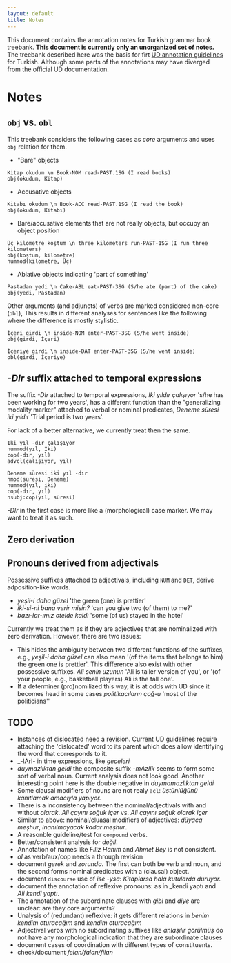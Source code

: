 ```yaml
---
layout: default
title: Notes
---
```


This document contains the annotation notes for Turkish grammar book
treebank.
__This document is currently only an unorganized set of notes.__
The treebank described here was the basis for firt [UD annotation
guidelines](http://universaldependencies.org/tr/) for Turkish.
Although some parts of the annotations may have diverged from the
official UD documentation.


# Notes

## ``obj`` vs. ``obl``

This treebank considers the following cases as _core_ arguments
and uses `obj` relation for them.

- "Bare" objects
~~~ sdparse
Kitap okudum \n Book-NOM read-PAST.1SG (I read books)
obj(okudum, Kitap)
~~~

- Accusative objects 
~~~ sdparse
Kitabı okudum \n Book-ACC read-PAST.1SG (I read the book)
obj(okudum, Kitabı)
~~~

- Bare/accusative elements that are not really objects,
    but occupy an object position
~~~ sdparse
Üç kilometre koştum \n three kilometers run-PAST-1SG (I run three kilometers)
obj(koştum, kilometre)
nummod(kilometre, Üç)
~~~

- Ablative objects indicating 'part of something'
~~~ sdparse
Pastadan yedi \n Cake-ABL eat-PAST-3SG (S/he ate (part) of the cake)
obj(yedi, Pastadan)
~~~

Other arguments (and adjuncts) of verbs are marked considered non-core (``obl``),
This results in different analyses
for sentences like the following where the difference is mostly stylistic.

~~~ sdparse
İçeri girdi \n inside-NOM enter-PAST-3SG (S/he went inside)
obj(girdi, İçeri)
~~~

~~~ sdparse
İçeriye girdi \n inside-DAT enter-PAST-3SG (S/he went inside)
obl(girdi, İçeriye)
~~~

## _-DIr_ suffix attached to temporal expressions

The suffix _-DIr_ attached to temporal expressions,
_Iki yıldır çalışıyor_ 's/he has been working for two years',
has a different function than the "generalizing modality marker"
attached to verbal or nominal predicates,
_Deneme süresi iki yıldır_ 'Trial period is two years'. 

For lack of a better alternative, we currently treat then the same.

~~~ sdparse
Iki yıl -dır çalışıyor
nummod(yıl, Iki)
cop(-dır, yıl)
advcl(çalışıyor, yıl)
~~~

~~~ sdparse
Deneme süresi iki yıl -dır 
nmod(süresi, Deneme)
nummod(yıl, iki)
cop(-dır, yıl)
nsubj:cop(yıl, süresi)
~~~

_-DIr_ in the first case is more like a (morphological) case marker.
We may want to treat it as such.

## Zero derivation

## Pronouns derived from adjectivals

Possessive suffixes attached to adjectivals,
including ``NUM`` and ``DET``, 
derive adposition-like words.

- _yeşil-i daha güzel_ 'the green (one) is prettier'
- _iki-si-ni  bana verir misin?_ 'can you give two (of them) to me?'
- _bazı-lar-ımız otelde kaldı_ 'some (of us) stayed in the hotel'

Currently we treat them as if they are adjectives that are nominalized with zero derivation.
However, there are two issues:

- This hides the ambiguity between two different functions of the
  suffixes, e.g.,  _yeşil-i daha güzel_ can also mean '(of the items
  that belongs to him) the green one is prettier'. This difference
  also exist with other possessive suffixes.
  _Ali senin uzunun_ 'Ali is taller version of you',
  or '(of your people, e.g., basketball players) Ali is the tall one'.
- If a determiner (pro)nomilized this way, it is at odds with UD since
  it becomes head in some cases _politikacıların çoğ-u_ 'most of the politicians''

## TODO

- Instances of dislocated need a revision.
    Current UD guidelines require attaching the 'dislocated' word
    to its parent which does allow identifying the word that corresponds to it.
- _-lArI- in time expressions, like _geceleri_ 
- _duymazlıktan geldi_  the composite suffix _-mAzlIk_ seems to form
      some sort of verbal noun. Current analysis does not look good.
      Another interesting point here is the double negative in
      _duymamazlıktan geldi_
- Some clausal modifiers of nouns are not realy `acl`:
    _üstünlüğünü kanıtlamak amacıyla yapıyor._
- There is a inconsistency between the nominal/adjectivals with and
  without _olarak_. _Ali çayını soğuk içer_ vs. _Ali çayını soğuk olarak içer_ 
- Similar to above: nominal/cluasal modifiers of adjectives:
    _düyaca meşhur_, _inanılmayacak kadar meşhur_.
- A reasonble guideline/test for `compound` verbs.
- Better/consistent analysis for _değil_.
- Annotation of names like _Filiz Hanım_ and _Ahmet Bey_ is not
    consistent.
- _ol_ as verb/aux/cop needs a through revision
- document _gerek_ and _zorunda_. The first can both be verb and noun,
    and the second forms nominal predicates with a (clausal) object.
- document `discourse` use of _ise_ -_ysa_:
    _Kitaplarsa hala kutularda duruyor._
- document the annotation of reflexive pronouns: as in _kendi yaptı
    and _Ali kendi yaptı_.
- The annotation of the subordinate clauses with _gibi_ and _diye_ are unclear:
    are they core arguments?
- Unalysis of (redundant) reflexive: it gets different relations
    in _benim kendim oturacağım_ and _kendim oturacağım_
- Adjectival verbs with no subordinating suffixes like _anlaşılır_
    _görülmüş_ do not have any morphological indication that they are
    subordinate clauses
- document cases of coordination with different types of constituents.
- check/document _felan/falan/filan_
